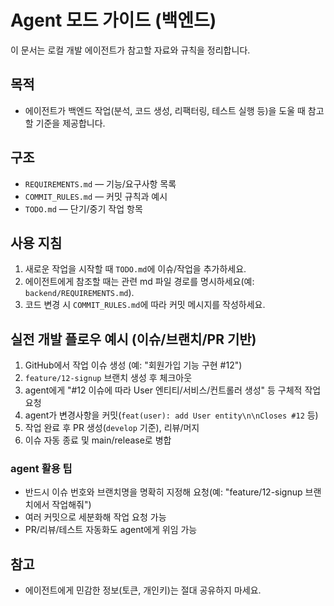 # Agent 모드 가이드 (백엔드)

이 문서는 로컬 개발 에이전트가 참고할 자료와 규칙을 정리합니다.

## 목적
- 에이전트가 백엔드 작업(분석, 코드 생성, 리팩터링, 테스트 실행 등)을 도울 때 참고할 기준을 제공합니다.

## 구조
- `REQUIREMENTS.md` — 기능/요구사항 목록
- `COMMIT_RULES.md` — 커밋 규칙과 예시
- `TODO.md` — 단기/중기 작업 항목

## 사용 지침
1. 새로운 작업을 시작할 때 `TODO.md`에 이슈/작업을 추가하세요.
2. 에이전트에게 참조할 때는 관련 md 파일 경로를 명시하세요(예: `backend/REQUIREMENTS.md`).
3. 코드 변경 시 `COMMIT_RULES.md`에 따라 커밋 메시지를 작성하세요.

## 실전 개발 플로우 예시 (이슈/브랜치/PR 기반)

1. GitHub에서 작업 이슈 생성 (예: "회원가입 기능 구현 #12")
2. `feature/12-signup` 브랜치 생성 후 체크아웃
3. agent에게 "#12 이슈에 따라 User 엔티티/서비스/컨트롤러 생성" 등 구체적 작업 요청
4. agent가 변경사항을 커밋(`feat(user): add User entity\n\nCloses #12` 등)
5. 작업 완료 후 PR 생성(`develop` 기준), 리뷰/머지
6. 이슈 자동 종료 및 main/release로 병합

### agent 활용 팁
- 반드시 이슈 번호와 브랜치명을 명확히 지정해 요청(예: "feature/12-signup 브랜치에서 작업해줘")
- 여러 커밋으로 세분화해 작업 요청 가능
- PR/리뷰/테스트 자동화도 agent에게 위임 가능

## 참고
- 에이전트에게 민감한 정보(토큰, 개인키)는 절대 공유하지 마세요.

